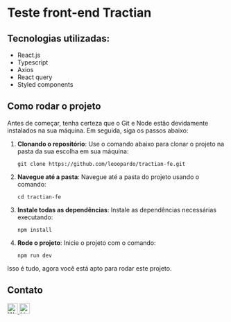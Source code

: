 # Teste front-end Tractian
## Tecnologias utilizadas:
- React.js
- Typescript
- Axios
- React query
- Styled components

## Como rodar o projeto
Antes de começar, tenha certeza que o Git e Node estão devidamente instalados na sua máquina. Em seguida, siga os passos abaixo:
1. **Clonando o repositório**: Use o comando abaixo para clonar o projeto na pasta da sua escolha em sua máquina:
    ```
    git clone https://github.com/leoopardo/tractian-fe.git
    ```
2. **Navegue até a pasta**: Navegue até a pasta do projeto usando o comando:
    ```
    cd tractian-fe
    ```
3. **Instale todas as dependências**: Instale as dependências necessárias executando:
    ```
    npm install
    ```
4. **Rode o projeto**: Inicie o projeto com o comando:
    ```
    npm run dev
    ```
Isso é tudo, agora você está apto para rodar este projeto.

## Contato
<a href="https://wa.me/45988369425" target="_blank">
    <img src="https://upload.wikimedia.org/wikipedia/commons/6/6b/WhatsApp.svg" alt="WhatsApp" width="24" height="24"/>
</a>
<a href="https://www.linkedin.com/in/leonardo-araujo-/" target="_blank">
    <img src="https://upload.wikimedia.org/wikipedia/commons/e/e9/Linkedin_icon.svg" alt="LinkedIn" width="24" height="24"/>
</a>
